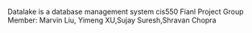 Datalake is a database management system 
cis550 Fianl Project
Group Member: Marvin Liu, Yimeng XU,Sujay Suresh,Shravan Chopra
